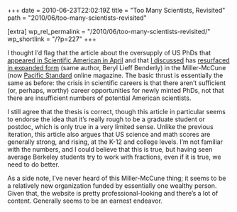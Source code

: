 +++
date = 2010-06-23T22:02:19Z
title = "Too Many Scientists, Revisited"
path = "2010/06/too-many-scientists-revisited"

[extra]
wp_rel_permalink = "/2010/06/too-many-scientists-revisited/"
wp_shortlink = "/?p=227"
+++

I thought I’d flag that the article about the oversupply of US PhDs that
[appeared in Scientific American in April](https://www.scientificamerican.com/article/does-the-us-produce-too-m/)
and that [I discussed](./2010/does-the-u-s-produce-too-many-scientists.md) has
[resurfaced in expanded form](https://psmag.com/social-justice/the-real-science-gap-16191)
(same author, Beryl Lieff Benderly) in the Miller-McCune (now
[Pacific Standard](https://psmag.com/) online magazine. The basic thrust is
essentially the same as before: the crisis in scientific careers is that there
aren’t sufficient (or, perhaps, worthy) career opportunities for newly minted
PhDs, not that there are insufficient numbers of potential American
scientists.

I still agree that the thesis is correct, though this article in particular
seems to endorse the idea that it’s really rough to be a graduate student or
postdoc, which is only true in a very limited sense. Unlike the previous
iteration, this article also argues that US science and math scores are
generally strong, and rising, at the K-12 and college levels. I’m not familiar
with the numbers, and I could believe that this is true, but having seen
average Berkeley students try to work with fractions, even if it is true, we
need to do better.

As a side note, I’ve never heard of this Miller-McCune thing; it seems to be a
relatively new organization funded by essentially one wealthy person. Given
that, the website is pretty professional-looking and there’s a lot of content.
Generally seems to be an earnest endeavor.
